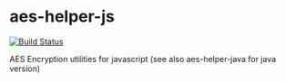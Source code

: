 aes-helper-js
===============

[![Build Status](https://travis-ci.org/boillodmanuel/aes-helper-js.svg?branch=master)](https://travis-ci.org/boillodmanuel/aes-helper-js)

AES Encryption utilities for javascript (see also aes-helper-java for java version)